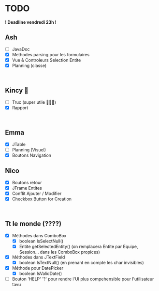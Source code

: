 # TODO

#### ! Deadline vendredi 23h !

## Ash

- [ ] JavaDoc
- [X] Methodes parsing pour les formulaires
- [X] Vue & Controleurs Selection Entite
- [X] Planning (classe)

<br>

## Kincy 💯

- [ ] Truc (super utile 💯💯💯)
- [X] Rapport

<br>

## Emma

- [X] JTable
- [ ] Planning (Visuel)
- [X] Boutons Navigation

## Nico

- [X] Boutons retour
- [X] JFrame Entites
- [X] Conflit Ajouter / Modifier
- [X] Checkbox Button for Creation

<br>

## Tt le monde (????)

- [x] Méthodes dans ComboBox
    - [x] boolean IsSelectNull()
    - [x] Entite getSelectedEntity() (on remplacera Entite par Equipe, Session... dans les ComboBox propices)

- [x] Méthodes dans JTextField
    - [x] boolean IsTextNull() (en prenant en compte les char invisibles)

- [x] Méthode pour DatePicker
    - [x] boolean IsValidDate()

- [ ] Bouton 'HELP' '?' pour rendre l'UI plus compehensible pour l'utilisateur tavu
